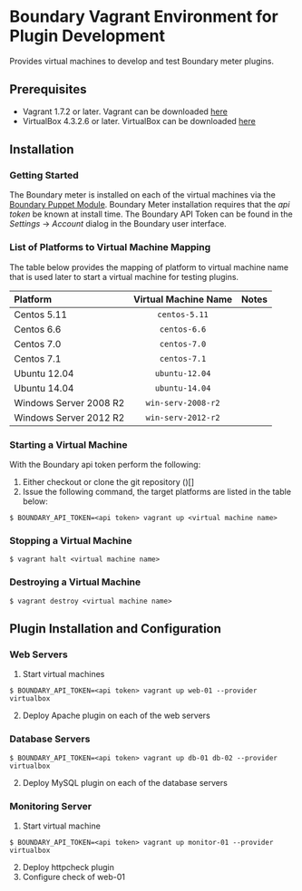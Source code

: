 # Boundary Vagrant Environment for Plugin Development

Provides virtual machines to develop and test Boundary meter plugins.

## Prerequisites

- Vagrant 1.7.2 or later. Vagrant can be downloaded [here](https://www.vagrantup.com/downloads.html)
- VirtualBox 4.3.2.6 or later. VirtualBox can be downloaded [here](https://www.virtualbox.org/wiki/Downloads)

## Installation

### Getting Started

The Boundary meter is installed on each of the virtual machines via the [Boundary Puppet Module](https://forge.puppetlabs.com/puppetlabs/boundary). Boundary Meter installation requires that the _api token_ be known at install time. The Boundary API Token can be found in the _Settings_ -> _Account_ dialog in the Boundary user interface.

### List of Platforms to Virtual Machine Mapping

The table below provides the mapping of platform to virtual machine name that is used later to start a virtual machine for testing plugins.

| Platform             | Virtual Machine Name  | Notes |
|:---------------------|:---------------------:|:-----:|
|Centos 5.11           |`centos-5.11`          |       |
|Centos 6.6            |`centos-6.6`           |       |
|Centos 7.0            |`centos-7.0`           |       |
|Centos 7.1            |`centos-7.1`           |       |
|Ubuntu 12.04          |`ubuntu-12.04`         |       |
|Ubuntu 14.04          |`ubuntu-14.04`         |       |
|Windows Server 2008 R2|`win-serv-2008-r2`     |       |
|Windows Server 2012 R2|`win-serv-2012-r2`     |       |


### Starting a Virtual Machine

With the Boundary api token perform the following:

1. Either checkout or clone the git repository ()[]
2. Issue the following command, the target platforms are listed in the table below:
```
$ BOUNDARY_API_TOKEN=<api token> vagrant up <virtual machine name>
```


### Stopping a Virtual Machine

```
$ vagrant halt <virtual machine name>
```

### Destroying a Virtual Machine

```
$ vagrant destroy <virtual machine name>
```
## Plugin Installation and Configuration

### Web Servers
1. Start virtual machines
```
$ BOUNDARY_API_TOKEN=<api token> vagrant up web-01 --provider virtualbox
```
2. Deploy Apache plugin on each of the web servers

### Database Servers
```
$ BOUNDARY_API_TOKEN=<api token> vagrant up db-01 db-02 --provider virtualbox
```
2. Deploy MySQL plugin on each of the database servers

### Monitoring Server

1. Start virtual machine
```
$ BOUNDARY_API_TOKEN=<api token> vagrant up monitor-01 --provider virtualbox
```
2. Deploy httpcheck plugin
3. Configure check of web-01

